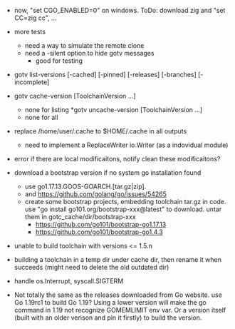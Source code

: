 


* now, "set CGO_ENABLED=0" on windows.
  ToDo: download zig and "set CC=zig cc", ...

* more tests
  * need a way to simulate the remote clone
  * need a -silent option to hide gotv messages
    * good for testing

* gotv list-versions [-cached] [-pinned] [-releases] [-branches] [-incomplete]
* gotv cache-version [ToolchainVersion ...]
	* none for listing
*gotv uncache-version [ToolchainVersion ...]
	* none for all

* replace /home/user/.cache to $HOME/.cache in all outputs
  * need to implement a ReplaceWriter io.Writer (as a indovidual module)

* error if there are local modificaitons, notify clean these modificaitons?

* download a bootstrap version if no system go installation found
  * use go1.17.13.GOOS-GOARCH.[tar.gz|zip].
  * and https://github.com/golang/go/issues/54265
  * create some bootstrap projects, embedding toolchain tar.gz in code.
    use "go install go101.org/bootstrap-xxx@latest" to download.
    untar them in gotc_cache/dir/bootstrap-xxx
    * https://github.com/go101/bootstrap-go1.17.13
    * https://github.com/go101/bootstrap-go1.4.3

* unable to build toolchain with versions <= 1.5.n

* building a toolchain in a temp dir under cache dir,
  then rename it when succeeds (might need to delete the old outdated dir)

* handle os.Interrupt, syscall.SIGTERM

* Not totally the same as the releases downloaded from Go website.
  use Go 1.19rc1 to build Go 1.19?
  Using a lower version will make the go command in 1.19 not recognize GOMEMLIMIT env var.
  Or a version itself (built with an older verison and pin it firstly) to build the version.
